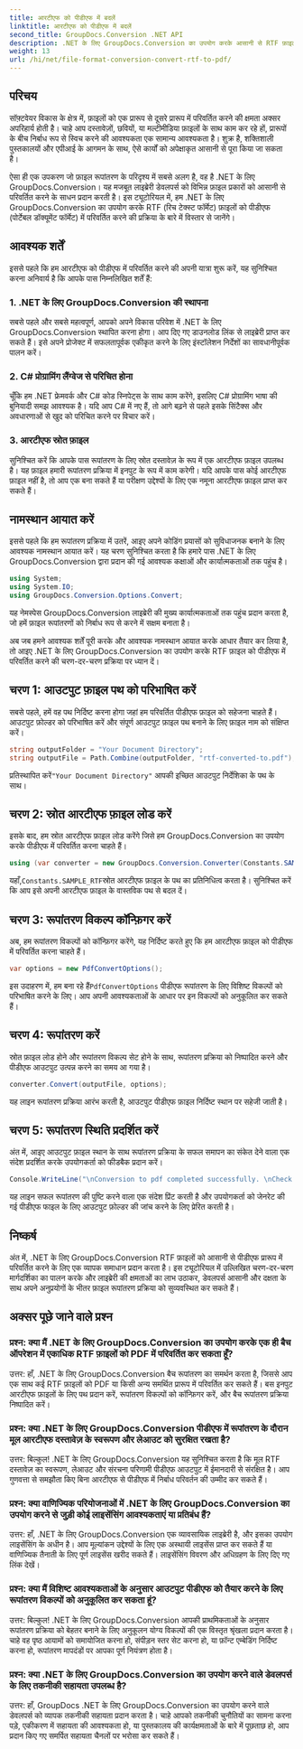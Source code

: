 ```yaml
---
title: आरटीएफ को पीडीएफ में बदलें
linktitle: आरटीएफ को पीडीएफ में बदलें
second_title: GroupDocs.Conversion .NET API
description: .NET के लिए GroupDocs.Conversion का उपयोग करके आसानी से RTF फ़ाइलों को PDF में बदलें। एकीकरण के लिए हमारे चरण-दर-चरण का पालन करें और फ़ाइल रूपांतरण की शक्ति को उजागर करें।
weight: 13
url: /hi/net/file-format-conversion-convert-rtf-to-pdf/
---
```

## परिचय

सॉफ़्टवेयर विकास के क्षेत्र में, फ़ाइलों को एक प्रारूप से दूसरे प्रारूप में परिवर्तित करने की क्षमता अक्सर अपरिहार्य होती है। चाहे आप दस्तावेज़ों, छवियों, या मल्टीमीडिया फ़ाइलों के साथ काम कर रहे हों, प्रारूपों के बीच निर्बाध रूप से स्विच करने की आवश्यकता एक सामान्य आवश्यकता है। शुक्र है, शक्तिशाली पुस्तकालयों और एपीआई के आगमन के साथ, ऐसे कार्यों को अपेक्षाकृत आसानी से पूरा किया जा सकता है।

ऐसा ही एक उपकरण जो फ़ाइल रूपांतरण के परिदृश्य में सबसे अलग है, वह है .NET के लिए GroupDocs.Conversion। यह मजबूत लाइब्रेरी डेवलपर्स को विभिन्न फ़ाइल प्रकारों को आसानी से परिवर्तित करने के साधन प्रदान करती है। इस ट्यूटोरियल में, हम .NET के लिए GroupDocs.Conversion का उपयोग करके RTF (रिच टेक्स्ट फॉर्मेट) फ़ाइलों को पीडीएफ (पोर्टेबल डॉक्यूमेंट फॉर्मेट) में परिवर्तित करने की प्रक्रिया के बारे में विस्तार से जानेंगे।

## आवश्यक शर्तें

इससे पहले कि हम आरटीएफ को पीडीएफ में परिवर्तित करने की अपनी यात्रा शुरू करें, यह सुनिश्चित करना अनिवार्य है कि आपके पास निम्नलिखित शर्तें हैं:

### 1. .NET के लिए GroupDocs.Conversion की स्थापना

सबसे पहले और सबसे महत्वपूर्ण, आपको अपने विकास परिवेश में .NET के लिए GroupDocs.Conversion स्थापित करना होगा। आप दिए गए डाउनलोड लिंक से लाइब्रेरी प्राप्त कर सकते हैं। इसे अपने प्रोजेक्ट में सफलतापूर्वक एकीकृत करने के लिए इंस्टॉलेशन निर्देशों का सावधानीपूर्वक पालन करें।

### 2. C# प्रोग्रामिंग लैंग्वेज से परिचित होना

चूँकि हम .NET फ्रेमवर्क और C# कोड स्निपेट्स के साथ काम करेंगे, इसलिए C# प्रोग्रामिंग भाषा की बुनियादी समझ आवश्यक है। यदि आप C# में नए हैं, तो आगे बढ़ने से पहले इसके सिंटैक्स और अवधारणाओं से खुद को परिचित करने पर विचार करें।

### 3. आरटीएफ स्रोत फ़ाइल

सुनिश्चित करें कि आपके पास रूपांतरण के लिए स्रोत दस्तावेज़ के रूप में एक आरटीएफ फ़ाइल उपलब्ध है। यह फ़ाइल हमारी रूपांतरण प्रक्रिया में इनपुट के रूप में काम करेगी। यदि आपके पास कोई आरटीएफ फ़ाइल नहीं है, तो आप एक बना सकते हैं या परीक्षण उद्देश्यों के लिए एक नमूना आरटीएफ फ़ाइल प्राप्त कर सकते हैं।

## नामस्थान आयात करें

इससे पहले कि हम रूपांतरण प्रक्रिया में उतरें, आइए अपने कोडिंग प्रयासों को सुविधाजनक बनाने के लिए आवश्यक नामस्थान आयात करें। यह चरण सुनिश्चित करता है कि हमारे पास .NET के लिए GroupDocs.Conversion द्वारा प्रदान की गई आवश्यक कक्षाओं और कार्यात्मकताओं तक पहुंच है।

```csharp
using System;
using System.IO;
using GroupDocs.Conversion.Options.Convert;
```

यह नेमस्पेस GroupDocs.Conversion लाइब्रेरी की मुख्य कार्यात्मकताओं तक पहुंच प्रदान करता है, जो हमें फ़ाइल रूपांतरणों को निर्बाध रूप से करने में सक्षम बनाता है।

अब जब हमने आवश्यक शर्तें पूरी करके और आवश्यक नामस्थान आयात करके आधार तैयार कर लिया है, तो आइए .NET के लिए GroupDocs.Conversion का उपयोग करके RTF फ़ाइल को पीडीएफ में परिवर्तित करने की चरण-दर-चरण प्रक्रिया पर ध्यान दें।

## चरण 1: आउटपुट फ़ाइल पथ को परिभाषित करें

सबसे पहले, हमें वह पथ निर्दिष्ट करना होगा जहां हम परिवर्तित पीडीएफ फ़ाइल को सहेजना चाहते हैं। आउटपुट फ़ोल्डर को परिभाषित करें और संपूर्ण आउटपुट फ़ाइल पथ बनाने के लिए फ़ाइल नाम को संक्षिप्त करें।

```csharp
string outputFolder = "Your Document Directory";
string outputFile = Path.Combine(outputFolder, "rtf-converted-to.pdf");
```

 प्रतिस्थापित करें`"Your Document Directory"` आपकी इच्छित आउटपुट निर्देशिका के पथ के साथ।

## चरण 2: स्रोत आरटीएफ फ़ाइल लोड करें

इसके बाद, हम स्रोत आरटीएफ फ़ाइल लोड करेंगे जिसे हम GroupDocs.Conversion का उपयोग करके पीडीएफ में परिवर्तित करना चाहते हैं।

```csharp
using (var converter = new GroupDocs.Conversion.Converter(Constants.SAMPLE_RTF))
```

 यहाँ,`Constants.SAMPLE_RTF`स्रोत आरटीएफ फ़ाइल के पथ का प्रतिनिधित्व करता है। सुनिश्चित करें कि आप इसे अपनी आरटीएफ फ़ाइल के वास्तविक पथ से बदल दें।

## चरण 3: रूपांतरण विकल्प कॉन्फ़िगर करें

अब, हम रूपांतरण विकल्पों को कॉन्फ़िगर करेंगे, यह निर्दिष्ट करते हुए कि हम आरटीएफ फ़ाइल को पीडीएफ में परिवर्तित करना चाहते हैं।

```csharp
var options = new PdfConvertOptions();
```

 इस उदाहरण में, हम बना रहे हैं`PdfConvertOptions` पीडीएफ रूपांतरण के लिए विशिष्ट विकल्पों को परिभाषित करने के लिए। आप अपनी आवश्यकताओं के आधार पर इन विकल्पों को अनुकूलित कर सकते हैं।

## चरण 4: रूपांतरण करें

स्रोत फ़ाइल लोड होने और रूपांतरण विकल्प सेट होने के साथ, रूपांतरण प्रक्रिया को निष्पादित करने और पीडीएफ आउटपुट उत्पन्न करने का समय आ गया है।

```csharp
converter.Convert(outputFile, options);
```

यह लाइन रूपांतरण प्रक्रिया आरंभ करती है, आउटपुट पीडीएफ फ़ाइल निर्दिष्ट स्थान पर सहेजी जाती है।

## चरण 5: रूपांतरण स्थिति प्रदर्शित करें

अंत में, आइए आउटपुट फ़ाइल स्थान के साथ रूपांतरण प्रक्रिया के सफल समापन का संकेत देने वाला एक संदेश प्रदर्शित करके उपयोगकर्ता को फीडबैक प्रदान करें।

```csharp
Console.WriteLine("\nConversion to pdf completed successfully. \nCheck output in {0}", outputFolder);
```

यह लाइन सफल रूपांतरण की पुष्टि करने वाला एक संदेश प्रिंट करती है और उपयोगकर्ता को जेनरेट की गई पीडीएफ फाइल के लिए आउटपुट फ़ोल्डर की जांच करने के लिए प्रेरित करती है।

## निष्कर्ष

अंत में, .NET के लिए GroupDocs.Conversion RTF फ़ाइलों को आसानी से पीडीएफ प्रारूप में परिवर्तित करने के लिए एक व्यापक समाधान प्रदान करता है। इस ट्यूटोरियल में उल्लिखित चरण-दर-चरण मार्गदर्शिका का पालन करके और लाइब्रेरी की क्षमताओं का लाभ उठाकर, डेवलपर्स आसानी और दक्षता के साथ अपने अनुप्रयोगों के भीतर फ़ाइल रूपांतरण प्रक्रिया को सुव्यवस्थित कर सकते हैं।

## अक्सर पूछे जाने वाले प्रश्न

### प्रश्न: क्या मैं .NET के लिए GroupDocs.Conversion का उपयोग करके एक ही बैच ऑपरेशन में एकाधिक RTF फ़ाइलों को PDF में परिवर्तित कर सकता हूँ?

उत्तर: हाँ, .NET के लिए GroupDocs.Conversion बैच रूपांतरण का समर्थन करता है, जिससे आप एक साथ कई RTF फ़ाइलों को PDF या किसी अन्य समर्थित प्रारूप में परिवर्तित कर सकते हैं। बस इनपुट आरटीएफ फ़ाइलों के लिए पथ प्रदान करें, रूपांतरण विकल्पों को कॉन्फ़िगर करें, और बैच रूपांतरण प्रक्रिया निष्पादित करें।

### प्रश्न: क्या .NET के लिए GroupDocs.Conversion पीडीएफ में रूपांतरण के दौरान मूल आरटीएफ दस्तावेज़ के स्वरूपण और लेआउट को सुरक्षित रखता है?

उत्तर: बिल्कुल! .NET के लिए GroupDocs.Conversion यह सुनिश्चित करता है कि मूल RTF दस्तावेज़ का स्वरूपण, लेआउट और संरचना परिणामी पीडीएफ आउटपुट में ईमानदारी से संरक्षित है। आप गुणवत्ता से समझौता किए बिना आरटीएफ से पीडीएफ में निर्बाध परिवर्तन की उम्मीद कर सकते हैं।

### प्रश्न: क्या वाणिज्यिक परियोजनाओं में .NET के लिए GroupDocs.Conversion का उपयोग करने से जुड़ी कोई लाइसेंसिंग आवश्यकताएं या प्रतिबंध हैं?

उत्तर: हाँ, .NET के लिए GroupDocs.Conversion एक व्यावसायिक लाइब्रेरी है, और इसका उपयोग लाइसेंसिंग के अधीन है। आप मूल्यांकन उद्देश्यों के लिए एक अस्थायी लाइसेंस प्राप्त कर सकते हैं या वाणिज्यिक तैनाती के लिए पूर्ण लाइसेंस खरीद सकते हैं। लाइसेंसिंग विवरण और अधिग्रहण के लिए दिए गए लिंक देखें।

### प्रश्न: क्या मैं विशिष्ट आवश्यकताओं के अनुसार आउटपुट पीडीएफ को तैयार करने के लिए रूपांतरण विकल्पों को अनुकूलित कर सकता हूं?

उत्तर: बिल्कुल! .NET के लिए GroupDocs.Conversion आपकी प्राथमिकताओं के अनुसार रूपांतरण प्रक्रिया को बेहतर बनाने के लिए अनुकूलन योग्य विकल्पों की एक विस्तृत श्रृंखला प्रदान करता है। चाहे वह पृष्ठ आयामों को समायोजित करना हो, संपीड़न स्तर सेट करना हो, या फ़ॉन्ट एम्बेडिंग निर्दिष्ट करना हो, रूपांतरण मापदंडों पर आपका पूर्ण नियंत्रण होता है।

### प्रश्न: क्या .NET के लिए GroupDocs.Conversion का उपयोग करने वाले डेवलपर्स के लिए तकनीकी सहायता उपलब्ध है?

उत्तर: हाँ, GroupDocs .NET के लिए GroupDocs.Conversion का उपयोग करने वाले डेवलपर्स को व्यापक तकनीकी सहायता प्रदान करता है। चाहे आपको तकनीकी चुनौतियों का सामना करना पड़े, एकीकरण में सहायता की आवश्यकता हो, या पुस्तकालय की कार्यक्षमताओं के बारे में पूछताछ हो, आप प्रदान किए गए समर्पित सहायता चैनलों पर भरोसा कर सकते हैं।